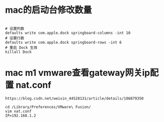 # mac的启动台修改数量

```

# 设置列数
defaults write com.apple.dock springboard-columns -int 10
# 设置行数
defaults write com.apple.dock springboard-rows -int 6
# 重启 Dock 生效
killall Dock
```

# mac  m1  vmware查看gateway网关ip配置  nat.conf
```
https://blog.csdn.net/weixin_44528131/article/details/106879350

cd /Library/Preferences/VMware\ Fusion/ 
vim nat.conf
IP=192.168.1.2
```